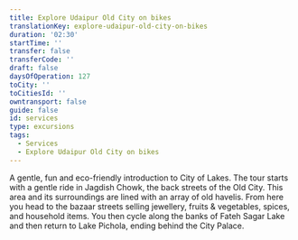 ```yaml
---
title: Explore Udaipur Old City on bikes
translationKey: explore-udaipur-old-city-on-bikes
duration: '02:30'
startTime: ''
transfer: false
transferCode: ''
draft: false
daysOfOperation: 127
toCity: ''
toCitiesId: ''
owntransport: false
guide: false
id: services
type: excursions
tags:
  - Services
  - Explore Udaipur Old City on bikes
---
```

A gentle, fun and eco-friendly introduction to City of Lakes. The tour starts with a gentle ride in Jagdish Chowk, the back streets of the Old City. This area and its surroundings are lined with an array of old havelis. From here you head to the bazaar streets selling jewellery, fruits & vegetables, spices, and household items. You then cycle along the banks of Fateh Sagar Lake and then return to Lake Pichola, ending behind the City Palace.
